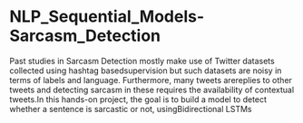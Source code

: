 # NLP_Sequential_Models-Sarcasm_Detection
Past studies in Sarcasm Detection mostly make use of Twitter datasets collected using hashtag basedsupervision but such datasets are noisy in terms of labels and language. Furthermore, many tweets arereplies to other tweets and detecting sarcasm in these requires the availability of contextual tweets.In this hands-on project, the goal is to build a model to detect whether a sentence is sarcastic or not, usingBidirectional LSTMs

